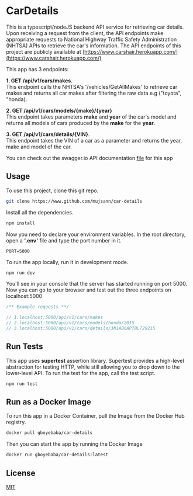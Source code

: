 # CarDetails 

This is a typescript/nodeJS backend API service for retrieving car details. Upon receiving a request from the client, the API endpoints make appropriate requests to National Highway Traffic Safety Administration (NHTSA) APIs to retrieve the car's information. The API endpoints of this project are publicly available at [https://www.carshair.herokuapp.com/](https://www.carshair.herokuapp.com/)


This app has 3 endpoints:

**1. GET /api/v1/cars/makes.**  
  This endpoint calls the NHTSA's '/vehicles/GetAllMakes' to retrieve car makes and returns all car makes after filtering the raw data e.g ("toyota", "honda).  

**2. GET /api/v1/cars/models/{make}/{year}**      
This endpoint takes parameters **make** and **year** of the car's model and returns all models of cars produced by the **make** for the **year**.  
 
**3. GET /api/v1/cars/details/{VIN}**.  
This endpoint takes the VIN of a car as a parameter and returns the year, make and model of the car. 

You can check out the swagger.io API documentation [file](https://www.github.com/mujsann/car-details/swagger-api.yml) for this app

## Usage

To use this project, clone this git repo.

```bash
git clone https://www.github.com/mujsann/car-details
```

Install all the dependencies. 

```bash
npm install
  ```
Now you need to declare your environment variables. In the root directory, open a **'.env'** file and type the port number in it. 

```env
PORT=5000
```

To run the app locally, run it in development mode.
```bash
npm run dev
```
You'll see in your console that the server has started running on port 5000. Now you can go to your browser and test out the three endpoints on localhost:5000 

```javascript
/** Example requests **/

// 1.localhost:5000/api/v1/cars/makes
// 2.localhost:5000/api/v1/cars/models/honda/2015
// 3.localhost:5000/api/v1/cars/details/3N1AB6AP7BL729215
```
## Run Tests
This app uses  **supertest** assertion library. Supertest provides a high-level abstraction for testing HTTP, while still allowing you to drop down to the lower-level API. To run the test for the app, call the test script. 
```bash
npm run test
```

## Run as a Docker Image
To run this app in a Docker Container, pull the Image from the Docker Hub registry. 

```bash
docker pull gboyebaba/car-details
```

Then you can start the app by running the Docker Image
```bash
docker run gboyebaba/car-details:latest
```

## License
[MIT](https://choosealicense.com/licenses/mit/)
